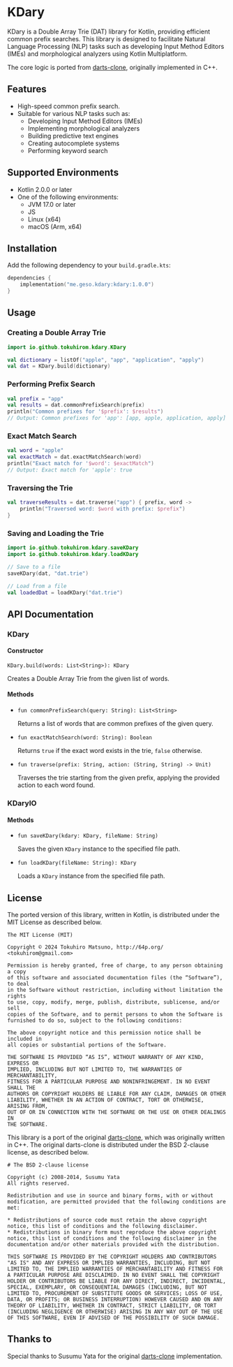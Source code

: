 # KDary

KDary is a Double Array Trie (DAT) library for Kotlin, providing efficient common prefix searches. This library is designed to facilitate Natural Language Processing (NLP) tasks such as developing Input Method Editors (IMEs) and morphological analyzers using Kotlin Multiplatform.

The core logic is ported from [darts-clone](https://github.com/s-yata/darts-clone/), originally implemented in C++.

## Features

- High-speed common prefix search.
- Suitable for various NLP tasks such as:
  - Developing Input Method Editors (IMEs)
  - Implementing morphological analyzers
  - Building predictive text engines
  - Creating autocomplete systems
  - Performing keyword search

## Supported Environments

- Kotlin 2.0.0 or later
- One of the following environments:
  - JVM 17.0 or later
  - JS
  - Linux (x64)
  - macOS (Arm, x64)

## Installation

Add the following dependency to your `build.gradle.kts`:

```kotlin
dependencies {
    implementation("me.geso.kdary:kdary:1.0.0")
}
```

## Usage

### Creating a Double Array Trie

```kotlin
import io.github.tokuhirom.kdary.KDary

val dictionary = listOf("apple", "app", "application", "apply")
val dat = KDary.build(dictionary)
```

### Performing Prefix Search

```kotlin
val prefix = "app"
val results = dat.commonPrefixSearch(prefix)
println("Common prefixes for '$prefix': $results")
// Output: Common prefixes for 'app': [app, apple, application, apply]
```

### Exact Match Search

```kotlin
val word = "apple"
val exactMatch = dat.exactMatchSearch(word)
println("Exact match for '$word': $exactMatch")
// Output: Exact match for 'apple': true
```

### Traversing the Trie

```kotlin
val traverseResults = dat.traverse("app") { prefix, word ->
    println("Traversed word: $word with prefix: $prefix")
}
```

### Saving and Loading the Trie

```kotlin
import io.github.tokuhirom.kdary.saveKDary
import io.github.tokuhirom.kdary.loadKDary

// Save to a file
saveKDary(dat, "dat.trie")

// Load from a file
val loadedDat = loadKDary("dat.trie")
```

## API Documentation

### KDary

#### Constructor

`KDary.build(words: List<String>): KDary`

Creates a Double Array Trie from the given list of words.

#### Methods

- `fun commonPrefixSearch(query: String): List<String>`

  Returns a list of words that are common prefixes of the given query.

- `fun exactMatchSearch(word: String): Boolean`

  Returns `true` if the exact word exists in the trie, `false` otherwise.

- `fun traverse(prefix: String, action: (String, String) -> Unit)`

  Traverses the trie starting from the given prefix, applying the provided action to each word found.

### KDaryIO

#### Methods

- `fun saveKDary(kdary: KDary, fileName: String)`

  Saves the given `KDary` instance to the specified file path.

- `fun loadKDary(fileName: String): KDary`

  Loads a `KDary` instance from the specified file path.

## License

The ported version of this library, written in Kotlin, is distributed under the MIT License as described below.

```
The MIT License (MIT)

Copyright © 2024 Tokuhiro Matsuno, http://64p.org/ <tokuhirom@gmail.com>

Permission is hereby granted, free of charge, to any person obtaining a copy
of this software and associated documentation files (the “Software”), to deal
in the Software without restriction, including without limitation the rights
to use, copy, modify, merge, publish, distribute, sublicense, and/or sell
copies of the Software, and to permit persons to whom the Software is
furnished to do so, subject to the following conditions:

The above copyright notice and this permission notice shall be included in
all copies or substantial portions of the Software.

THE SOFTWARE IS PROVIDED “AS IS”, WITHOUT WARRANTY OF ANY KIND, EXPRESS OR
IMPLIED, INCLUDING BUT NOT LIMITED TO, THE WARRANTIES OF MERCHANTABILITY,
FITNESS FOR A PARTICULAR PURPOSE AND NONINFRINGEMENT. IN NO EVENT SHALL THE
AUTHORS OR COPYRIGHT HOLDERS BE LIABLE FOR ANY CLAIM, DAMAGES OR OTHER
LIABILITY, WHETHER IN AN ACTION OF CONTRACT, TORT OR OTHERWISE, ARISING FROM,
OUT OF OR IN CONNECTION WITH THE SOFTWARE OR THE USE OR OTHER DEALINGS IN
THE SOFTWARE.
```

This library is a port of the original [darts-clone](https://github.com/s-yata/darts-clone), which was originally written in C++. The original darts-clone is distributed under the BSD 2-clause license, as described below.

```
# The BSD 2-clause license

Copyright (c) 2008-2014, Susumu Yata
All rights reserved.

Redistribution and use in source and binary forms, with or without modification, are permitted provided that the following conditions are met:

* Redistributions of source code must retain the above copyright notice, this list of conditions and the following disclaimer.
* Redistributions in binary form must reproduce the above copyright notice, this list of conditions and the following disclaimer in the documentation and/or other materials provided with the distribution.

THIS SOFTWARE IS PROVIDED BY THE COPYRIGHT HOLDERS AND CONTRIBUTORS "AS IS" AND ANY EXPRESS OR IMPLIED WARRANTIES, INCLUDING, BUT NOT LIMITED TO, THE IMPLIED WARRANTIES OF MERCHANTABILITY AND FITNESS FOR A PARTICULAR PURPOSE ARE DISCLAIMED. IN NO EVENT SHALL THE COPYRIGHT HOLDER OR CONTRIBUTORS BE LIABLE FOR ANY DIRECT, INDIRECT, INCIDENTAL, SPECIAL, EXEMPLARY, OR CONSEQUENTIAL DAMAGES (INCLUDING, BUT NOT LIMITED TO, PROCUREMENT OF SUBSTITUTE GOODS OR SERVICES; LOSS OF USE, DATA, OR PROFITS; OR BUSINESS INTERRUPTION) HOWEVER CAUSED AND ON ANY THEORY OF LIABILITY, WHETHER IN CONTRACT, STRICT LIABILITY, OR TORT (INCLUDING NEGLIGENCE OR OTHERWISE) ARISING IN ANY WAY OUT OF THE USE OF THIS SOFTWARE, EVEN IF ADVISED OF THE POSSIBILITY OF SUCH DAMAGE.
```

## Thanks to

Special thanks to Susumu Yata for the original [darts-clone](https://github.com/s-yata/darts-clone) implementation.
